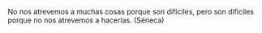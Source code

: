 No nos atrevemos a muchas cosas porque son difíciles, pero son difíciles porque no nos atrevemos a hacerlas. (Séneca)
